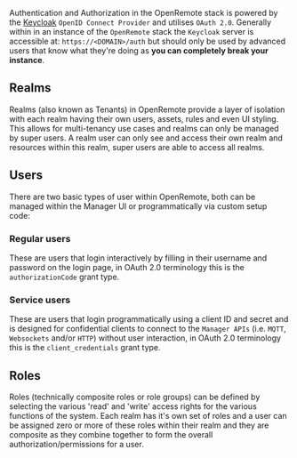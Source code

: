 Authentication and Authorization in the OpenRemote stack is powered by the [Keycloak](https://www.keycloak.org/) `OpenID Connect Provider` and utilises `OAuth 2.0`. Generally within in an instance of the `OpenRemote` stack the `Keycloak` server is accessible at: `https://<DOMAIN>/auth` but should only be used by advanced users that know what they're doing as **you can completely break your instance**.

## Realms
Realms (also known as Tenants) in OpenRemote provide a layer of isolation with each realm having their own users, assets, rules and even UI styling. This allows for multi-tenancy use cases and realms can only be managed by super users. A realm user can only see and access their own realm and resources within this realm, super users are able to access all realms.

## Users
There are two basic types of user within OpenRemote, both can be managed within the Manager UI or programmatically via custom setup code:

### Regular users
These are users that login interactively by filling in their username and password on the login page, in OAuth 2.0 terminology this is the `authorizationCode` grant type.

### Service users
These are users that login programmatically using a client ID and secret and is designed for confidential clients to connect to the `Manager APIs` (i.e. `MQTT`, `Websockets` and/or `HTTP`) without user interaction, in OAuth 2.0 terminology this is the `client_credentials` grant type.

## Roles
Roles (technically composite roles or role groups) can be defined by selecting the various 'read' and 'write' access rights for the various functions of the system. Each realm has it's own set of roles and a user can be assigned zero or more of these roles within their realm and they are composite as they combine together to form the overall authorization/permissions for a user.